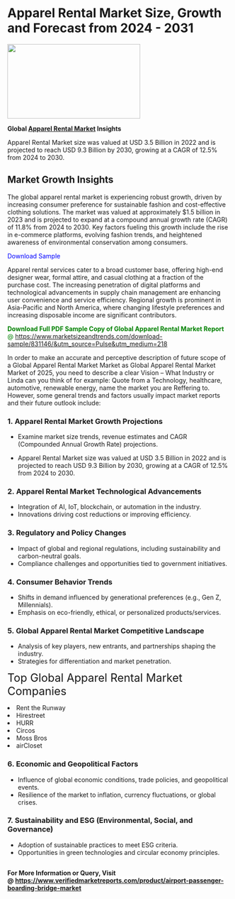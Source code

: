 <H1>Apparel Rental Market Size, Growth and Forecast from 2024 - 2031</H1><img class="aligncenter size-medium wp-image-584254" src="https://thirdeyenews.in/wp-content/uploads/2024/09/Global-Market-Research-300x168.jpeg" alt="" width="300" height="168" /><p><strong>Global&nbsp;<a href="https://www.marketsizeandtrends.com/download-sample/831146/&amp;utm_source=Pulse&amp;utm_medium=218">Apparel Rental Market</a> Insights</strong></p><p>Apparel Rental Market size was valued at USD 3.5 Billion in 2022 and is projected to reach USD 9.3 Billion by 2030, growing at a CAGR of 12.5% from 2024 to 2030.</p><p><!DOCTYPE html> <html lang="en"> <head> <meta charset="UTF-8"> <meta name="viewport" content="width=device-width, initial-scale=1.0"> <title>Apparel Rental Market Growth Insights</title> </head> <body> <h2>Market Growth Insights</h2> <p> The global apparel rental market is experiencing robust growth, driven by increasing consumer preference for sustainable fashion and cost-effective clothing solutions. The market was valued at approximately $1.5 billion in 2023 and is projected to expand at a compound annual growth rate (CAGR) of 11.8% from 2024 to 2030. Key factors fueling this growth include the rise in e-commerce platforms, evolving fashion trends, and heightened awareness of environmental conservation among consumers. </p> <a href="sample-download.html" style="text-decoration: none; color: blue;">Download Sample</a> <p> Apparel rental services cater to a broad customer base, offering high-end designer wear, formal attire, and casual clothing at a fraction of the purchase cost. The increasing penetration of digital platforms and technological advancements in supply chain management are enhancing user convenience and service efficiency. Regional growth is prominent in Asia-Pacific and North America, where changing lifestyle preferences and increasing disposable income are significant contributors. </p> <a href="more-details.html" style="text-decoration: none; color: green;"></p><p><span class=""><strong>Download Full PDF Sample Copy of Global Apparel Rental Market Report</strong> @ <a href="https://www.marketsizeandtrends.com/download-sample/831146/&amp;utm_source=Pulse&amp;utm_medium=218" target="_blank">https://www.marketsizeandtrends.com/download-sample/831146/&amp;utm_source=Pulse&amp;utm_medium=218</a></span></p><p>In order to make an accurate and perceptive description of future scope of a Global&nbsp;Apparel Rental Market Market as Global&nbsp;Apparel Rental Market Market of 2025, you need to describe a clear Vision &ndash; What Industry or Linda can you think of for example: Quote from a Technology, healthcare, automotive, renewable energy, name the market you are Reffering to. However, some general trends and factors usually impact market reports and their future outlook include:</p><h3>1.&nbsp;<strong>Apparel Rental Market Growth Projections</strong></h3><ul><li>Examine market size trends, revenue estimates and CAGR (Compounded Annual Growth Rate) projections.</li><li><p>Apparel Rental Market size was valued at USD 3.5 Billion in 2022 and is projected to reach USD 9.3 Billion by 2030, growing at a CAGR of 12.5% from 2024 to 2030.</p></li></ul><h3>2.&nbsp;<strong>Apparel Rental Market Technological Advancements</strong></h3><ul><li>Integration of AI, IoT, blockchain, or automation in the industry.</li><li>Innovations driving cost reductions or improving efficiency.</li></ul><h3>3.&nbsp;<strong>Regulatory and Policy Changes</strong></h3><ul><li>Impact of global and regional regulations, including sustainability and carbon-neutral goals.</li><li>Compliance challenges and opportunities tied to government initiatives.</li></ul><h3>4.&nbsp;<strong>Consumer Behavior Trends</strong></h3><ul><li>Shifts in demand influenced by generational preferences (e.g., Gen Z, Millennials).</li><li>Emphasis on eco-friendly, ethical, or personalized products/services.</li></ul><h3>5.&nbsp;<strong>Global Apparel Rental Market Competitive Landscape</strong></h3><ul><li>Analysis of key players, new entrants, and partnerships shaping the industry.</li><li>Strategies for differentiation and market penetration.</li></ul><p data-pm-slice="1 1 []"><span style="color: inherit; font-family: inherit; font-size: 25px;">Top Global Apparel Rental Market Companies</span></p><div class="" data-test-id=""><p><li>Rent the Runway</li><li> Hirestreet</li><li> HURR</li><li> Circos</li><li> Moss Bros</li><li> airCloset</li></p></div><h3>6.&nbsp;<strong>Economic and Geopolitical Factors</strong></h3><ul><li>Influence of global economic conditions, trade policies, and geopolitical events.</li><li>Resilience of the market to inflation, currency fluctuations, or global crises.</li></ul><h3>7.&nbsp;<strong>Sustainability and ESG (Environmental, Social, and Governance)</strong></h3><ul><li>Adoption of sustainable practices to meet ESG criteria.</li><li>Opportunities in green technologies and circular economy principles.</li></ul><h2><strong style="font-size: 14px;">For More Information or Query, Visit @&nbsp;</strong><a style="background-color: #ffffff; font-size: 14px;" href="https://www.marketsizeandtrends.com/report/apparel-rental-market/" target="_blank">https://www.verifiedmarketreports.com/product/airport-passenger-boarding-bridge-market</a></h2>
